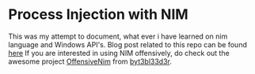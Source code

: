 # Process Injection with NIM

This was my attempt to document, what ever i have learned on nim language and Windows API's. Blog post related to this repo can be found [here](https://a6avind.github.io/nim/)
If you are interested in using NIM offensively, do check out the awesome project [OffensiveNim](https://github.com/byt3bl33d3r/OffensiveNim) from [byt3bl33d3r](https://twitter.com/byt3bl33d3r).
